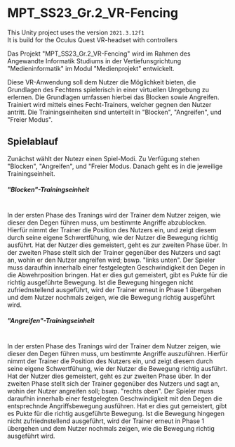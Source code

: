 # MPT_SS23_Gr.2_VR-Fencing
 
This Unity project uses the version `2021.3.12f1`<br>
It is build for the Oculus Quest VR-headset with controllers<br>


Das Projekt "MPT_SS23_Gr.2_VR-Fencing" wird im Rahmen des Angewandte Informatik Studiums in der Vertiefunsgrichtung "Medieninformatik" im Modul "Medienprojekt" entwickelt.

Diese VR-Anwendung soll dem Nutzer die Möglichkeit bieten, die Grundlagen des Fechtens spielerisch in einer virtuellen Umgebung zu erlernen. Die Grundlagen umfassen hierbei das Blocken sowie Angreifen.
Trainiert wird mittels eines Fecht-Trainers, welcher gegnen den Nutzer antritt. Die Trainingseinheiten sind  unterteilt in "Blocken", "Angreifen", und "Freier Modus".

<h2>Spielablauf</h2>
Zunächst wählt der Nutezr einen Spiel-Modi. Zu Verfügung stehen "Blocken", "Angreifen", und "Freier Modus. Danach geht es in die jeweilige Trainingseinheit. 

<h5>"Blocken"-Trainingseinheit</h5><br>
In der ersten Phase des Tranings wird der Trainer dem Nutzer zeigen, wie dieser den Degen führen muss, um bestimmte Angriffe abzublocken. Hierfür nimmt der Trainer die Position des Nutzers ein, und zeigt diesem durch seine eigene Schwertfühung, wie der Nutzer die Bewegung richtig ausführt. Hat der Nutzer dies gemeistert, geht es zur zweiten Phase über. 
In der zweiten Phase stellt sich der Trainer gegenüber des Nutzers und sagt an, wohin er den Nutzer angreifen wird; bswp. "links unten". Der Spieler muss daraufhin innerhalb einer festgelegten Geschwindigkeit den Degen in die Abwehrposition bringen. Hat er dies gut gemeistert, gibt es Pukte für die richtig ausgeführte Bewegung. Ist die Bewegung hingegen nicht zufriednstellend ausgeführt, wird der Trainer erneut in Phase 1 übergehen und dem Nutzer nochmals zeigen, wie die Bewegung richtig ausgeführt wird.

<h5>"Angreifen"-Trainingseinheit</h5><br>
In der ersten Phase des Tranings wird der Trainer dem Nutzer zeigen, wie dieser den Degen führen muss, um bestimmte Angriffe auszuführen. Hierfür nimmt der Trainer die Position des Nutzers ein, und zeigt diesem durch seine eigene Schwertfühung, wie der Nutzer die Bewegung richtig ausführt. Hat der Nutzer dies gemeistert, geht es zur zweiten Phase über. 
In der zweiten Phase stellt sich der Trainer gegenüber des Nutzers und sagt an, wohin der Nutzer angreifen soll; bswp. "rechts oben". Der Spieler muss daraufhin innerhalb einer festgelegten Geschwindigkeit mit den Degen die entsprechnde Angriffsbewegung ausführen. Hat er dies gut gemeistert, gibt es Pukte für die richtig ausgeführte Bewegung. Ist die Bewegung hingegen nicht zufriednstellend ausgeführt, wird der Trainer erneut in Phase 1 übergehen und dem Nutzer nochmals zeigen, wie die Bewegung richtig ausgeführt wird.


